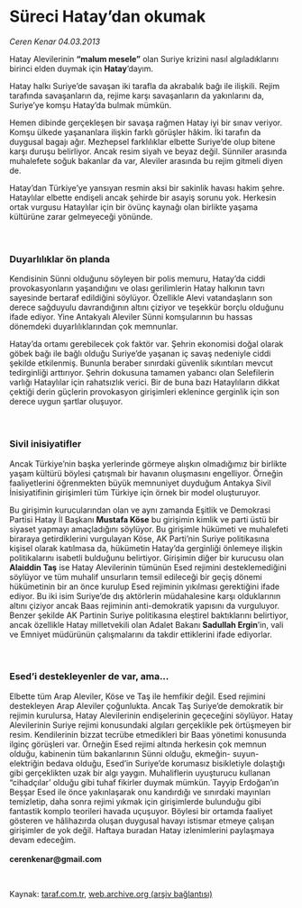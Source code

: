 # Süreci Hatay’dan okumak 

*Ceren Kenar 04.03.2013*

<div class="yazi"><p>Hatay Alevilerinin <b>“malum mesele”</b> olan Suriye krizini nasıl algıladıklarını birinci elden duymak için <b>Hatay</b>’dayım.</p>
<p>Hatay halkı Suriye’de savaşan iki tarafla da akrabalık bağı ile ilişkili. Rejim tarafında savaşanların da, rejime karşı savaşanların da yakınlarını da, Suriye’ye komşu Hatay’da bulmak mümkün.</p>
<p>Hemen dibinde gerçekleşen bir savaşa rağmen Hatay iyi bir sınav veriyor. Komşu ülkede yaşananlara ilişkin farklı görüşler hâkim. İki tarafın da duygusal bagajı ağır. Mezhepsel farklılıklar elbette Suriye’de olup bitene karşı duruşu belirliyor. Ancak resim siyah ve beyaz değil. Sünniler arasında muhalefete soğuk bakanlar da var, Aleviler arasında bu rejim gitmeli diyen de.</p>
<p>Hatay’dan Türkiye’ye yansıyan resmin aksi bir sakinlik havası hakim şehre. Hataylılar elbette endişeli ancak şehirde bir asayiş sorunu yok. Herkesin ortak vurgusu Hataylılar için bir övünç kaynağı olan birlikte yaşama kültürüne zarar gelmeyeceği yönünde.<br/><br/><br/></p>
<h3>Duyarlılıklar ön planda</h3>
<p>Kendisinin Sünni olduğunu söyleyen bir polis memuru, Hatay’da ciddi provokasyonların yaşandığını ve olası gerilimlerin Hatay halkının tavrı sayesinde bertaraf edildiğini söylüyor. Özellikle Alevi vatandaşların son derece sağduyulu davrandığının altını çiziyor ve teşekkür borçlu olduğunu ifade ediyor. Yine Antakyalı Aleviler Sünni komşularının bu hassas dönemdeki duyarlılıklarından çok memnunlar.</p>
<p>Hatay’da ortamı gerebilecek çok faktör var. Şehrin ekonomisi doğal olarak göbek bağı ile bağlı olduğu Suriye’de yaşanan iç savaş nedeniyle ciddi şekilde etkilenmiş. Bununla beraber sınırdaki güvenlik sıkıntıları mevcut tedirginliği arttırıyor. Şehrin dokusuna tamamen yabancı olan Selefilerin varlığı Hataylılar için rahatsızlık verici. Bir de buna bazı Hataylıların dikkat çektiği derin güçlerin provokasyon girişimleri eklenince gerginlik için son derece uygun şartlar oluşuyor.<br/><br/><br/></p>
<h3>Sivil inisiyatifler</h3>
<p>Ancak Türkiye’nin başka yerlerinde görmeye alışkın olmadığımız bir birlikte yaşam kültürü böylesi çatışmalı bir havanın oluşmasını engelliyor. Örneğin faaliyetlerini öğrenmekten büyük memnuniyet duyduğum Antakya Sivil İnisiyatifinin girişimleri tüm Türkiye için örnek bir model oluşturuyor. </p>
<p>Bu girişimin kurucularından olan ve aynı zamanda Eşitlik ve Demokrasi Partisi Hatay İl Başkanı <b>Mustafa Köse</b> bu girişimin kimlik ve parti üstü bir siyaset yapmayı amaçladığını söylüyor. Bu girişimle hükümeti ve muhalefeti biraraya getirdiklerini vurgulayan Köse, AK Parti’nin Suriye politikasına kişisel olarak katılmasa da, hükümetin Hatay’da gerginliği önlemeye ilişkin politikalarını isabetli bulduğunu belirtiyor. Girişimin diğer bir kurucusu olan <b>Alaiddin Taş</b> ise Hatay Alevilerinin tümünün Esed rejimini desteklemediğini söylüyor ve tüm muhalif unsurların temsil edileceği bir geçiş dönemi hükümetinin bir an önce kurulup Esed rejiminin yıkılması gerektiğini ifade ediyor. Bu iki isim Suriye’de dış aktörlerin müdahalesine karşı olduklarının altını çiziyor ancak Baas rejiminin anti-demokratik yapısını da vurguluyor. Benzer şekilde AK Partinin Suriye politikasına eleştirel baktıklarını belirtiyor, ancak özellikle Hatay milletvekili olan Adalet Bakanı <b>Sadullah Ergin</b>’in, vali ve Emniyet müdürünün çalışmalarını da takdir ettiklerini ifade ediyorlar.<br/><br/><br/></p>
<h3>Esed’i destekleyenler de var, ama...</h3>
<p>Elbette tüm Arap Aleviler, Köse ve Taş ile hemfikir değil. Esed rejimini destekleyen Arap Aleviler çoğunlukta. Ancak Taş Suriye’de demokratik bir rejimin kurulursa, Hatay Alevilerinin endişelerinin geçeceğini söylüyor. Hatay Alevilerinin Suriye rejimi konusundaki algıları gerçeklikle pek örtüşmeyen bir resim. Kendilerinin bizzat tecrübe etmedikleri bir Baas yönetimi konusunda ilginç görüşleri var. Örneğin Esed rejimi altında herkesin çok memnun olduğu, kabinenin tüm bakanlarının Sünni olduğu, ekmeğin- suyun- elektriğin bedava olduğu, Esed’in Suriye’de korumasız bisikletiyle dolaştığı gibi gerçeklikten uzak bir algı yaygın. Muhaliflerin uyuşturucu kullanan “cihadçılar’ olduğu gibi tuhaf fikirler duymak mümkün. Tayyip Erdoğan’ın Beşşar Esed ile önce yakınlaşarak onu kandırdığı ve sınırdaki mayınları temizletip, daha sonra rejimi yıkmak için girişimlerde bulunduğu gibi fantastik komplo teorileri havada uçuşuyor. Böylesi bir ortamda faaliyet gösteren ve hâlihazırda oluşan duygusal havayı istismar etmeye çalışan girişimler de yok değil. Haftaya buradan Hatay izlenimlerini paylaşmaya devam edeceğim.<br/><br/><b>cerenkenar@gmail.com</b></p>
<p> </p>
</div>

Kaynak: [taraf.com.tr](http://www.taraf.com.tr/ceren-kenar/makale-sureci-hatay-dan-okumak.htm), [web.archive.org (arşiv bağlantısı)](http://web.archive.org/web/20131107094607/http://www.taraf.com.tr/ceren-kenar/makale-sureci-hatay-dan-okumak.htm)
